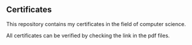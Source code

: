 ## Certificates
This repository contains my certificates in the field of computer science.

All certificates can be verified by checking the link in the pdf files.